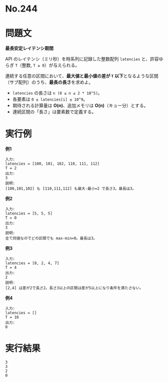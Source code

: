 # No.244

# 問題文

**最長安定レイテンシ期間**

API のレイテンシ（ミリ秒）を時系列に記録した整数配列 `latencies` と、許容ゆらぎ `T`（整数, `T ≥ 0`）が与えられる。

連続する任意の区間において、**最大値と最小値の差が `T` 以下**となるような区間（サブ配列）のうち、**最長の長さ**を求めよ。

* `latencies` の長さは `n (0 ≤ n ≤ 2 * 10^5)`。
* 各要素は `0 ≤ latencies[i] ≤ 10^9`。
* 期待される計算量は **O(n)**、追加メモリは **O(n)**（キュー分）とする。
* 連続区間の「長さ」は要素数で定義する。

# 実行例

**例1**

```
入力:
latencies = [100, 101, 102, 110, 111, 112]
T = 2
出力:
3
説明:
[100,101,102] も [110,111,112] も最大-最小=2 で長さ3。最長は3。
```

**例2**

```
入力:
latencies = [5, 5, 5]
T = 0
出力:
3
説明:
全て同値なのでどの区間でも max-min=0。最長は3。
```

**例3**

```
入力:
latencies = [8, 2, 4, 7]
T = 4
出力:
2
説明:
[2,4] は差が2で長さ2。長さ3以上の区間は差が5以上になり条件を満たさない。
```

**例4**

```
入力:
latencies = []
T = 10
出力:
0
```

# 実行結果

```
3
3
2
0
```
